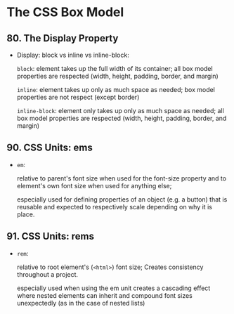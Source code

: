 # The CSS Box Model

## 80. The Display Property

- Display: block vs inline vs inline-block:

  `block`: element takes up the full width of its container; all box model properties are respected (width, height, padding, border, and margin)

  `inline`: element takes up only as much space as needed; box model properties are not respect (except border)

  `inline-block`: element only takes up only as much space as needed; all box model properties are respected (width, height, padding, border, and margin)

## 90. CSS Units: ems

- `em`:

  relative to parent's font size when used for the font-size property and to element's own font size when used for anything else;

  especially used for defining properties of an object (e.g. a button) that is reusable and expected to respectively scale depending on why it is place.

## 91. CSS Units: rems

- `rem`:

  relative to root element's (`<html>`) font size; Creates consistency throughout a project.

  especially used when using the em unit creates a cascading effect where nested elements can inherit and compound font sizes unexpectedly (as in the case of nested lists)

